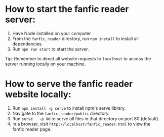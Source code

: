 # How to start the fanfic reader server:

1. Have Node installed on your computer
2. From the `fanfic_reader` directory, run `npm install` to install all dependencies.
3. Run `npm run start` to start the server.

Tip: Remember to direct all website requests to `localhost` to access the server running locally on your machine.

# How to serve the fanfic reader website locally:

1. Run `npm install -g serve` to install npm's serve library.
2. Navigate to the `fanfic_reader/public` directory.
3. Run `serve . -p 80` to serve all files in that directory on port 80 (default).
4. In a browser, visit `http://localhost/fanfic_reader.html` to view the fanfic reader page.